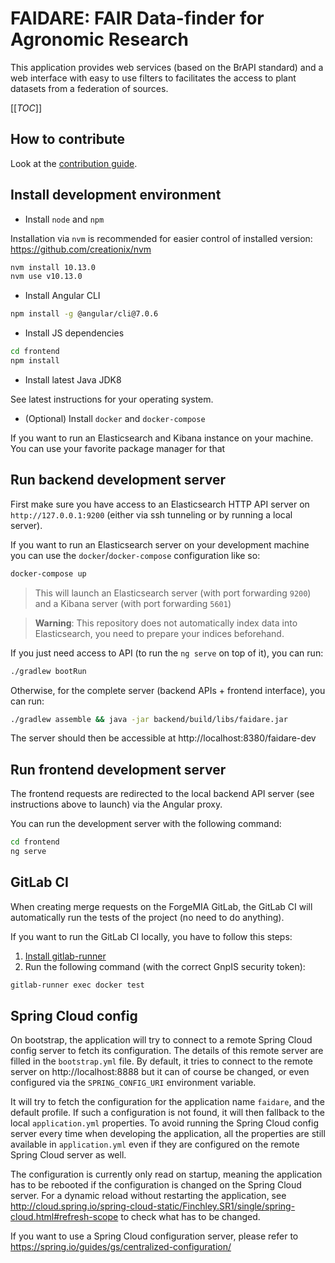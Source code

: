 # FAIDARE: FAIR Data-finder for Agronomic Research
This application provides web services (based on the BrAPI standard) and a web interface with easy to use filters to facilitates the access to plant datasets from a federation of sources.

[[_TOC_]]

## How to contribute

Look at the [contribution guide](CONTRIBUTING.md).

## Install development environment

- Install `node` and `npm`

Installation via `nvm` is recommended for easier control of installed version:
https://github.com/creationix/nvm

```sh
nvm install 10.13.0
nvm use v10.13.0
```

- Install Angular CLI

```sh
npm install -g @angular/cli@7.0.6
```

- Install JS dependencies

```sh
cd frontend
npm install
```

- Install latest Java JDK8

See latest instructions for your operating system.

- (Optional) Install `docker` and `docker-compose`

If you want to run an Elasticsearch and Kibana instance on your machine.
You can use your favorite package manager for that


## Run backend development server

First make sure you have access to an Elasticsearch HTTP API server on `http://127.0.0.1:9200` (either via ssh tunneling or by running a local server).

If you want to run an Elasticsearch server on your development machine you can use the `docker`/`docker-compose` configuration like so:

```sh
docker-compose up
```

> This will launch an Elasticsearch server (with port forwarding `9200`) and a Kibana server (with port forwarding `5601`)

> **Warning**: This repository does not automatically index data into Elasticsearch, you need to prepare your indices beforehand.


If you just need access to API (to run the `ng serve` on top of it), you can run:

```sh
./gradlew bootRun
```

Otherwise, for the complete server (backend APIs + frontend interface), you can run:

```sh
./gradlew assemble && java -jar backend/build/libs/faidare.jar
```

The server should then be accessible at http://localhost:8380/faidare-dev

## Run frontend development server

The frontend requests are redirected to the local backend API server (see instructions above to launch) via the
Angular proxy.

You can run the development server with the following command:

```sh
cd frontend
ng serve
```

## GitLab CI

When creating merge requests on the ForgeMIA GitLab, the GitLab CI will 
automatically run the tests of the project (no need to do anything).

If you want to run the GitLab CI locally, you have to follow this steps:

1. [Install gitlab-runner](https://docs.gitlab.com/runner/install/)
2. Run the following command (with the correct GnpIS security token):

```sh
gitlab-runner exec docker test 
```


## Spring Cloud config

On bootstrap, the application will try to connect to a remote Spring Cloud config server
to fetch its configuration.
The details of this remote server are filled in the `bootstrap.yml` file.
By default, it tries to connect to the remote server on http://localhost:8888
but it can of course be changed, or even configured via the `SPRING_CONFIG_URI` environment variable.

It will try to fetch the configuration for the application name `faidare`, and the default profile.
If such a configuration is not found, it will then fallback to the local `application.yml` properties.
To avoid running the Spring Cloud config server every time when developing the application,
all the properties are still available in `application.yml` even if they are configured on the remote Spring Cloud server as well.

The configuration is currently only read on startup,
meaning the application has to be rebooted if the configuration is changed on the Spring Cloud server.
For a dynamic reload without restarting the application,
see http://cloud.spring.io/spring-cloud-static/Finchley.SR1/single/spring-cloud.html#refresh-scope
to check what has to be changed.

If you want to use a Spring Cloud configuration server, please refer to
https://spring.io/guides/gs/centralized-configuration/

